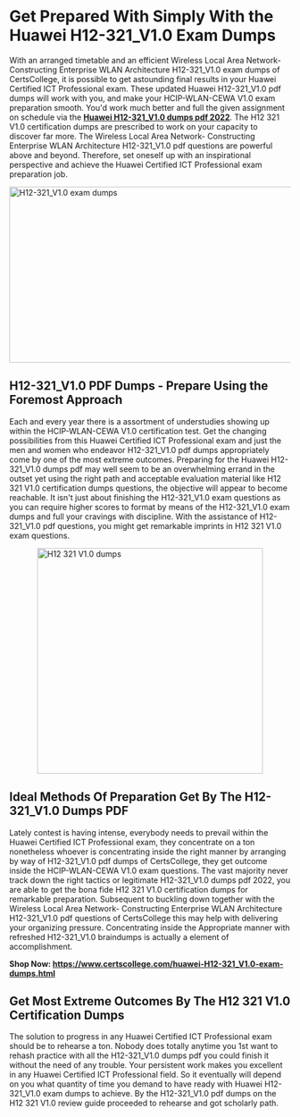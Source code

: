 <h1><strong>Get Prepared With Simply With the Huawei H12-321_V1.0 Exam Dumps&nbsp;</strong></h1>
<p><span style="font-weight: 400;">With an arranged timetable and an efficient Wireless Local Area Network- Constructing Enterprise WLAN Architecture H12-321_V1.0 exam dumps of CertsCollege, it is possible to get astounding final results in your Huawei Certified ICT Professional exam. These updated Huawei H12-321_V1.0 pdf dumps will work with you, and make your HCIP-WLAN-CEWA V1.0 exam preparation smooth. You'd work much better and full the given assignment on schedule via the <strong><a href="https://www.certscollege.com/huawei-H12-321_V1.0-exam-dumps.html">Huawei H12-321_V1.0 dumps pdf 2022</a></strong>. The H12 321 V1.0 certification dumps are prescribed to work on your capacity to discover far more. The Wireless Local Area Network- Constructing Enterprise WLAN Architecture H12-321_V1.0 pdf questions are powerful above and beyond. Therefore, set oneself up with an inspirational perspective and achieve the Huawei Certified ICT Professional exam preparation job.&nbsp;</span></p>
<p><span style="font-weight: 400;"><img style="display: block; margin-left: auto; margin-right: auto;" src="https://i.ibb.co/CPDK3ps/Yellow-and-Blue-Initiative-Blog-Banner.png" alt="H12-321_V1.0 exam dumps" width="559" height="315" /></span></p>
<h2><strong>H12-321_V1.0 PDF Dumps - Prepare Using the Foremost Approach</strong></h2>
<p><span style="font-weight: 400;">Each and every year there is a assortment of understudies showing up within the HCIP-WLAN-CEWA V1.0 certification test. Get the changing possibilities from this Huawei Certified ICT Professional exam and just the men and women who endeavor H12-321_V1.0 pdf dumps appropriately come by one of the most extreme outcomes. Preparing for the Huawei H12-321_V1.0 dumps pdf may well seem to be an overwhelming errand in the outset yet using the right path and acceptable evaluation material like H12 321 V1.0 certification dumps questions, the objective will appear to become reachable. It isn't just about finishing the H12-321_V1.0 exam questions as you can require higher scores to format by means of the H12-321_V1.0 exam dumps and full your cravings with discipline. With the assistance of H12-321_V1.0 pdf questions, you might get remarkable imprints in H12 321 V1.0 exam questions.</span></p>
<p><span style="font-weight: 400;"><a href="https://tinyurl.com/bd4hpvhc"><img style="display: block; margin-left: auto; margin-right: auto;" src="https://i.ibb.co/9tMrhdY/Teacher-Appreciation-Invitation.png" alt="H12 321 V1.0 dumps " width="404" height="404" /></a></span></p>
<h2><strong>Ideal Methods Of Preparation Get By The H12-321_V1.0 Dumps PDF</strong></h2>
<p><span style="font-weight: 400;">Lately contest is having intense, everybody needs to prevail within the Huawei Certified ICT Professional exam, they concentrate on a ton nonetheless whoever is concentrating inside the right manner by arranging by way of H12-321_V1.0 pdf dumps of CertsCollege, they get outcome inside the HCIP-WLAN-CEWA V1.0 exam questions. The vast majority never track down the right tactics or legitimate H12-321_V1.0 dumps pdf 2022, you are able to get the bona fide H12 321 V1.0 certification dumps for remarkable preparation. Subsequent to buckling down together with the Wireless Local Area Network- Constructing Enterprise WLAN Architecture H12-321_V1.0 pdf questions of CertsCollege this may help with delivering your organizing pressure. Concentrating inside the Appropriate manner with refreshed H12-321_V1.0 braindumps is actually a element of accomplishment.</span></p>
<p><span style="font-weight: 400;"><strong>Shop Now: <a href="https://www.certscollege.com/huawei-H12-321_V1.0-exam-dumps.html">https://www.certscollege.com/huawei-H12-321_V1.0-exam-dumps.html</a></strong></span></p>
<h2><strong>Get Most Extreme Outcomes By The H12 321 V1.0 Certification Dumps</strong></h2>
<p><span style="font-weight: 400;">The solution to progress in any Huawei Certified ICT Professional exam should be to rehearse a ton. Nobody does totally anytime you 1st want to rehash practice with all the H12-321_V1.0 dumps pdf you could finish it without the need of any trouble. Your persistent work makes you excellent in any Huawei Certified ICT Professional field. So it eventually will depend on you what quantity of time you demand to have ready with Huawei H12-321_V1.0 exam dumps to achieve. By the H12-321_V1.0 pdf dumps on the H12 321 V1.0 review guide proceeded to rehearse and got scholarly path.</span></p>
